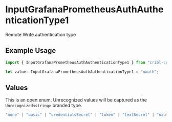 # InputGrafanaPrometheusAuthAuthenticationType1

Remote Write authentication type

## Example Usage

```typescript
import { InputGrafanaPrometheusAuthAuthenticationType1 } from "cribl-control-plane/models";

let value: InputGrafanaPrometheusAuthAuthenticationType1 = "oauth";
```

## Values

This is an open enum. Unrecognized values will be captured as the `Unrecognized<string>` branded type.

```typescript
"none" | "basic" | "credentialsSecret" | "token" | "textSecret" | "oauth" | Unrecognized<string>
```